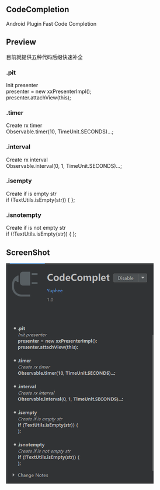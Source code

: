 ## CodeCompletion
Android Plugin Fast Code Completion

## Preview
目前就提供五种代码后缀快速补全 <br>
### .pit 
Init presenter <br> presenter = new xxPresenterImpl(); <br> presenter.attachView(this); <br>
### .timer 
Create rx timer <br> Observable.timer(10, TimeUnit.SECONDS)...; <br>
### .interval 
Create rx interval <br>  Observable.interval(0, 1, TimeUnit.SECONDS)...; <br>
### .isempty
Create if is empty str <br> if (TextUtils.isEmpty(str)) { }; <br>
### .isnotempty 
Create if is not empty str <br> if (!TextUtils.isEmpty(str)) { }; <br>
## ScreenShot
![image](/code_completion.png)
